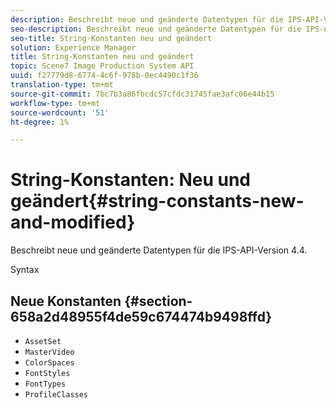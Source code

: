 ```yaml
---
description: Beschreibt neue und geänderte Datentypen für die IPS-API-Version 4.4.
seo-description: Beschreibt neue und geänderte Datentypen für die IPS-API-Version 4.4.
seo-title: String-Konstanten neu und geändert
solution: Experience Manager
title: String-Konstanten neu und geändert
topic: Scene7 Image Production System API
uuid: f27779d8-6774-4c6f-978b-0ec4490c1f36
translation-type: tm+mt
source-git-commit: 7bc7b3a86fbcdc57cfdc31745fae3afc06e44b15
workflow-type: tm+mt
source-wordcount: '51'
ht-degree: 1%

---
```



# String-Konstanten: Neu und geändert{#string-constants-new-and-modified}

Beschreibt neue und geänderte Datentypen für die IPS-API-Version 4.4.

Syntax

## Neue Konstanten {#section-658a2d48955f4de59c674474b9498ffd}

* `AssetSet`
* `MasterVideo`
* `ColorSpaces`
* `FontStyles`
* `FontTypes`
* `ProfileClasses`

<!--
Note: Can't tell from original docs if these are new or changes. Calling 'em new by default.
-->


